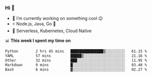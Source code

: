 ### Hi 👋

<!--
**nodejh/nodejh** is a ✨ _special_ ✨ repository because its `README.md` (this file) appears on your GitHub profile.

Here are some ideas to get you started:

- 🔭 I’m currently working on ...
- 🌱 I’m currently learning ...
- 👯 I’m looking to collaborate on ...
- 🤔 I’m looking for help with ...
- 💬 Ask me about ...
- 📫 How to reach me: ...
- 😄 Pronouns: ...
- ⚡ Fun fact: ...
-->

- 🔭 I’m currently working on something cool :wink:
- ⚡ Node.js, Java, Go :thought_balloon:
- 🤖 Serverless, Kubernetes, Cloud Native

📊 **This week I spent my time on**

<!--START_SECTION:waka-->

```txt
Python        2 hrs 45 mins   ███████████████▒░░░░░░░░░   61.15 %
YAML          57 mins         █████▒░░░░░░░░░░░░░░░░░░░   21.16 %
Other         32 mins         ███░░░░░░░░░░░░░░░░░░░░░░   11.95 %
Markdown      9 mins          █░░░░░░░░░░░░░░░░░░░░░░░░   03.40 %
Bash          6 mins          ▓░░░░░░░░░░░░░░░░░░░░░░░░   02.27 %
```

<!--END_SECTION:waka-->


<!--
:traffic_light: **Visitors**

![visitors](https://visitor-badge.glitch.me/badge?page_id=nodejh.nodejh)
-->
